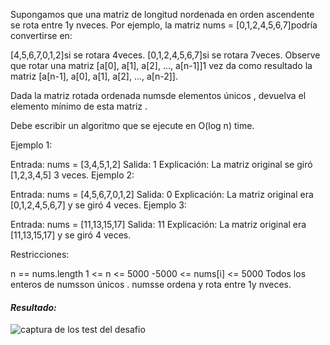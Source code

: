 Supongamos que una matriz de longitud nordenada en orden ascendente se rota entre 1y nveces. Por ejemplo, la matriz nums = [0,1,2,4,5,6,7]podría convertirse en:

[4,5,6,7,0,1,2]si se rotara 4veces.
[0,1,2,4,5,6,7]si se rotara 7veces.
Observe que rotar una matriz [a[0], a[1], a[2], ..., a[n-1]]1 vez da como resultado la matriz [a[n-1], a[0], a[1], a[2], ..., a[n-2]].

Dada la matriz rotada ordenada numsde elementos únicos , devuelva el elemento mínimo de esta matriz .

Debe escribir un algoritmo que se ejecute en O(log n) time.

Ejemplo 1:

Entrada: nums = [3,4,5,1,2]
Salida: 1
Explicación: La matriz original se giró [1,2,3,4,5] 3 veces.
Ejemplo 2:

Entrada: nums = [4,5,6,7,0,1,2]
Salida: 0
Explicación: La matriz original era [0,1,2,4,5,6,7] y se giró 4 veces.
Ejemplo 3:

Entrada: nums = [11,13,15,17]
Salida: 11
Explicación: La matriz original era [11,13,15,17] y se giró 4 veces.

Restricciones:

n == nums.length
1 <= n <= 5000
-5000 <= nums[i] <= 5000
Todos los enteros de numsson únicos .
numsse ordena y rota entre 1y nveces.


#### _Resultado:_
![captura de los test del desafio](https://github.com/jean-carlos-19/leetcode/blob/master/captura/challengue-?-?.png)
